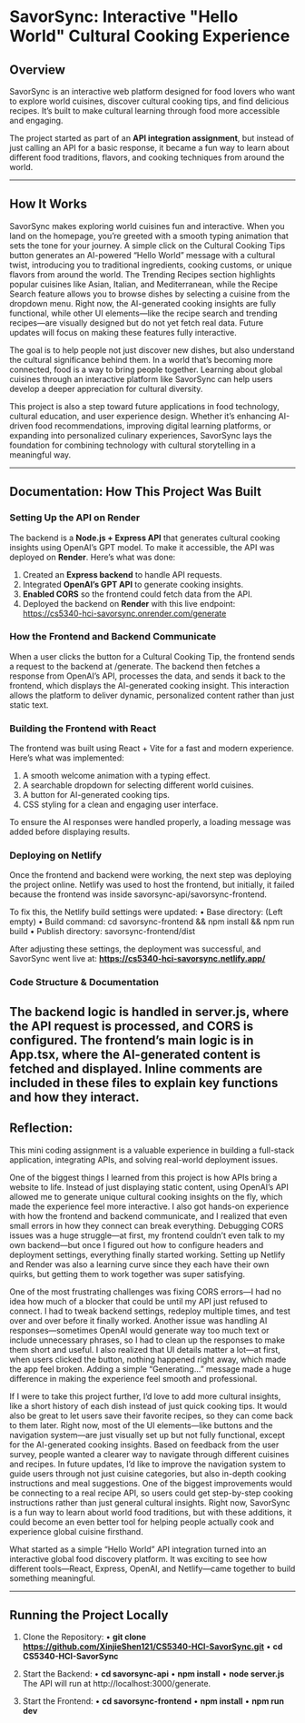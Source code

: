 # SavorSync: Interactive "Hello World" Cultural Cooking Experience

## Overview  
SavorSync is an interactive web platform designed for food lovers who want to explore world cuisines, discover cultural cooking tips, and find delicious recipes. It’s built to make cultural learning through food more accessible and engaging.  

The project started as part of an **API integration assignment**, but instead of just calling an API for a basic response, it became a fun way to learn about different food traditions, flavors, and cooking techniques from around the world.  

---

## How It Works  

SavorSync makes exploring world cuisines fun and interactive. When you land on the homepage, you’re greeted with a smooth typing animation that sets the tone for your journey. A simple click on the Cultural Cooking Tips button generates an AI-powered “Hello World” message with a cultural twist, introducing you to traditional ingredients, cooking customs, or unique flavors from around the world. The Trending Recipes section highlights popular cuisines like Asian, Italian, and Mediterranean, while the Recipe Search feature allows you to browse dishes by selecting a cuisine from the dropdown menu. Right now, the AI-generated cooking insights are fully functional, while other UI elements—like the recipe search and trending recipes—are visually designed but do not yet fetch real data. Future updates will focus on making these features fully interactive.

The goal is to help people not just discover new dishes, but also understand the cultural significance behind them. In a world that’s becoming more connected, food is a way to bring people together. Learning about global cuisines through an interactive platform like SavorSync can help users develop a deeper appreciation for cultural diversity.

This project is also a step toward future applications in food technology, cultural education, and user experience design. Whether it’s enhancing AI-driven food recommendations, improving digital learning platforms, or expanding into personalized culinary experiences, SavorSync lays the foundation for combining technology with cultural storytelling in a meaningful way.

---

## Documentation: How This Project Was Built  

### Setting Up the API on Render  
The backend is a **Node.js + Express API** that generates cultural cooking insights using OpenAI’s GPT model. To make it accessible, the API was deployed on **Render**. Here’s what was done:  
1. Created an **Express backend** to handle API requests.  
2. Integrated **OpenAI’s GPT API** to generate cooking insights.  
3. **Enabled CORS** so the frontend could fetch data from the API.  
4. Deployed the backend on **Render** with this live endpoint: https://cs5340-hci-savorsync.onrender.com/generate

### How the Frontend and Backend Communicate
When a user clicks the button for a Cultural Cooking Tip, the frontend sends a request to the backend at /generate. The backend then fetches a response from OpenAI’s API, processes the data, and sends it back to the frontend, which displays the AI-generated cooking insight. This interaction allows the platform to deliver dynamic, personalized content rather than just static text.

### Building the Frontend with React

The frontend was built using React + Vite for a fast and modern experience. Here’s what was implemented:
1.	A smooth welcome animation with a typing effect.
2.	A searchable dropdown for selecting different world cuisines.
3.	A button for AI-generated cooking tips.
4.	CSS styling for a clean and engaging user interface.

To ensure the AI responses were handled properly, a loading message was added before displaying results.

### Deploying on Netlify
Once the frontend and backend were working, the next step was deploying the project online.
Netlify was used to host the frontend, but initially, it failed because the frontend was inside savorsync-api/savorsync-frontend.

To fix this, the Netlify build settings were updated:
	•	Base directory: (Left empty)
	•	Build command: cd savorsync-frontend && npm install && npm run build
    •   Publish directory: savorsync-frontend/dist

After adjusting these settings, the deployment was successful, and SavorSync went live at: **https://cs5340-hci-savorsync.netlify.app/**


### Code Structure & Documentation
The backend logic is handled in server.js, where the API request is processed, and CORS is configured. The frontend’s main logic is in App.tsx, where the AI-generated content is fetched and displayed. Inline comments are included in these files to explain key functions and how they interact.
---

## Reflection: 
This mini coding assignment is a valuable experience in building a full-stack application, integrating APIs, and solving real-world deployment issues.

One of the biggest things I learned from this project is how APIs bring a website to life. Instead of just displaying static content, using OpenAI’s API allowed me to generate unique cultural cooking insights on the fly, which made the experience feel more interactive. I also got hands-on experience with how the frontend and backend communicate, and I realized that even small errors in how they connect can break everything. Debugging CORS issues was a huge struggle—at first, my frontend couldn’t even talk to my own backend—but once I figured out how to configure headers and deployment settings, everything finally started working. Setting up Netlify and Render was also a learning curve since they each have their own quirks, but getting them to work together was super satisfying.

One of the most frustrating challenges was fixing CORS errors—I had no idea how much of a blocker that could be until my API just refused to connect. I had to tweak backend settings, redeploy multiple times, and test over and over before it finally worked. Another issue was handling AI responses—sometimes OpenAI would generate way too much text or include unnecessary phrases, so I had to clean up the responses to make them short and useful. I also realized that UI details matter a lot—at first, when users clicked the button, nothing happened right away, which made the app feel broken. Adding a simple “Generating…” message made a huge difference in making the experience feel smooth and professional.

If I were to take this project further, I’d love to add more cultural insights, like a short history of each dish instead of just quick cooking tips. It would also be great to let users save their favorite recipes, so they can come back to them later. Right now, most of the UI elements—like buttons and the navigation system—are just visually set up but not fully functional, except for the AI-generated cooking insights. Based on feedback from the user survey, people wanted a clearer way to navigate through different cuisines and recipes. In future updates, I’d like to improve the navigation system to guide users through not just cuisine categories, but also in-depth cooking instructions and meal suggestions. One of the biggest improvements would be connecting to a real recipe API, so users could get step-by-step cooking instructions rather than just general cultural insights. Right now, SavorSync is a fun way to learn about world food traditions, but with these additions, it could become an even better tool for helping people actually cook and experience global cuisine firsthand.

What started as a simple “Hello World” API integration turned into an interactive global food discovery platform. It was exciting to see how different tools—React, Express, OpenAI, and Netlify—came together to build something meaningful.

---

## Running the Project Locally
1. Clone the Repository:
• **git clone https://github.com/XinjieShen121/CS5340-HCI-SavorSync.git**
• **cd CS5340-HCI-SavorSync**

2. Start the Backend:
• **cd savorsync-api**
• **npm install**
• **node server.js**
The API will run at http://localhost:3000/generate.

3. Start the Frontend:
• **cd savorsync-frontend**
• **npm install**
• **npm run dev**
